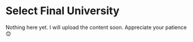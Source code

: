 # Select Final University

Nothing here yet. I will upload the content soon. Appreciate your patience 😊